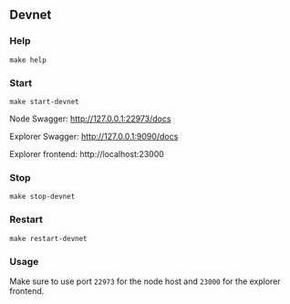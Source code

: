 ## Devnet

### Help

```
make help
```

### Start

```
make start-devnet
```

Node Swagger: http://127.0.0.1:22973/docs

Explorer Swagger: http://127.0.0.1:9090/docs

Explorer frontend: http://localhost:23000

### Stop

```
make stop-devnet
```

### Restart

```
make restart-devnet
```

### Usage

Make sure to use port `22973` for the node host and `23000` for the explorer frontend.
